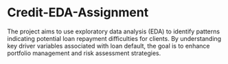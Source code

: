 # Credit-EDA-Assignment
The project aims to use exploratory data analysis (EDA) to identify patterns indicating potential loan repayment difficulties for clients. By understanding key driver variables associated with loan default, the goal is to enhance portfolio management and risk assessment strategies.
